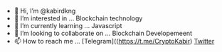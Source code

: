 - 👋 Hi, I’m @kabirdkng
- 👀 I’m interested in ... Blockchain technology
- 🌱 I’m currently learning ... Javascript
- 💞️ I’m looking to collaborate on ... Blockchain Developemeent
- 📫 How to reach me ... [Telegram]((https://t.me/CryptoKabir)
                         <a href="https://twitter.com/kabir_crypto">Twitter</a>

<!---
kabirdkng/kabirdkng is a ✨ special ✨ repository because its `README.md` (this file) appears on your GitHub profile.
You can click the Preview link to take a look at your changes.
--->
